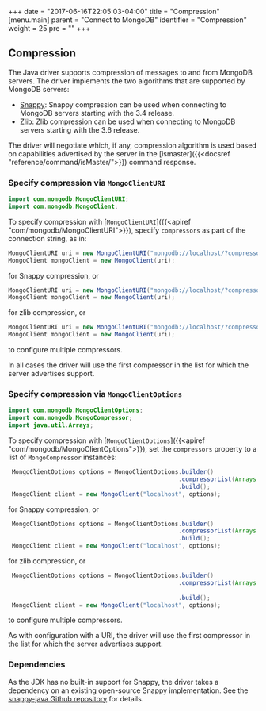 +++
date = "2017-06-16T22:05:03-04:00"
title = "Compression"
[menu.main]
  parent = "Connect to MongoDB"
  identifier = "Compression"
  weight = 25
  pre = "<i class='fa'></i>"
+++

## Compression

The Java driver supports compression of messages to and from MongoDB servers.  The driver implements the two algorithms that are 
supported by MongoDB servers:

* [Snappy](https://google.github.io/snappy/): Snappy compression can be used when connecting to MongoDB servers starting with the 3.4 
release.
* [Zlib](https://zlib.net/): Zlib compression can be used when connecting to MongoDB servers starting with the 3.6 release.

The driver will negotiate which, if any, compression algorithm is used based on capabilities advertised by the server in
the [ismaster]({{<docsref "reference/command/isMaster/">}}) command response. 

### Specify compression via `MongoClientURI`

```java
import com.mongodb.MongoClientURI;
import com.mongodb.MongoClient;
```

To specify compression with [`MongoClientURI`]({{<apiref "com/mongodb/MongoClientURI">}}), specify `compressors` as part of the connection
string, as in:

```java
MongoClientURI uri = new MongoClientURI("mongodb://localhost/?compressors=snappy");
MongoClient mongoClient = new MongoClient(uri);
```

for Snappy compression, or

```java
MongoClientURI uri = new MongoClientURI("mongodb://localhost/?compressors=zlib");
MongoClient mongoClient = new MongoClient(uri);
```

for zlib compression, or 


```java
MongoClientURI uri = new MongoClientURI("mongodb://localhost/?compressors=snappy,zlib");
MongoClient mongoClient = new MongoClient(uri);
```

to configure multiple compressors. 

In all cases the driver will use the first compressor in the list for which the server advertises support. 

### Specify compression via `MongoClientOptions`

```java
import com.mongodb.MongoClientOptions;
import com.mongodb.MongoCompressor;
import java.util.Arrays;
```

To specify compression with [`MongoClientOptions`]({{<apiref "com/mongodb/MongoClientOptions">}}), set the `compressors` property 
to a list of `MongoCompressor` instances:

```java
 MongoClientOptions options = MongoClientOptions.builder()
                                                .compressorList(Arrays.asList(MongoCompressor.createSnappyCompressor()))
                                                .build();
 MongoClient client = new MongoClient("localhost", options);
```

for Snappy compression, or

```java
 MongoClientOptions options = MongoClientOptions.builder()
                                                .compressorList(Arrays.asList(MongoCompressor.createZlibCompressor()))
                                                .build();
 MongoClient client = new MongoClient("localhost", options);
```

for zlib compression, or

```java
 MongoClientOptions options = MongoClientOptions.builder()
                                                .compressorList(Arrays.asList(MongoCompressor.createSnappyCompressor(), 
                                                                              MongoCompressor.createZlibCompressor()))
                                                .build();
 MongoClient client = new MongoClient("localhost", options);
```

to configure multiple compressors. 

As with configuration with a URI, the driver will use the first compressor in the list for which the server advertises support. 

### Dependencies

As the JDK has no built-in support for Snappy, the driver takes a dependency on an existing open-source Snappy implementation.  See the
[snappy-java Github repository](https://github.com/xerial/snappy-java) for details.

 